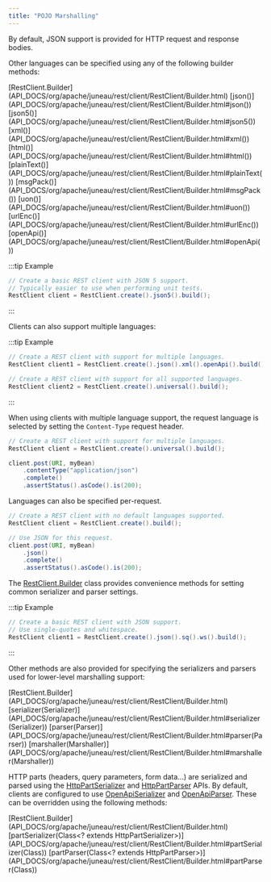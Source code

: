 ```yaml
---
title: "POJO Marshalling"
---
```


By default, JSON support is provided for HTTP request and response bodies.

Other languages can be specified using any of the following builder methods:

<tree>
<node-0><java-class>[RestClient.Builder](API_DOCS/org/apache/juneau/rest/client/RestClient/Builder.html)</java-class></node-0>
<node-1><java-method>[json()](API_DOCS/org/apache/juneau/rest/client/RestClient/Builder.html#json())</java-method></node-1>
<node-1><java-method>[json5()](API_DOCS/org/apache/juneau/rest/client/RestClient/Builder.html#json5())</java-method></node-1>
<node-1><java-method>[xml()](API_DOCS/org/apache/juneau/rest/client/RestClient/Builder.html#xml())</java-method></node-1>
<node-1><java-method>[html()](API_DOCS/org/apache/juneau/rest/client/RestClient/Builder.html#html())</java-method></node-1>
<node-1><java-method>[plainText()](API_DOCS/org/apache/juneau/rest/client/RestClient/Builder.html#plainText())</java-method></node-1>
<node-1><java-method>[msgPack()](API_DOCS/org/apache/juneau/rest/client/RestClient/Builder.html#msgPack())</java-method></node-1>
<node-1><java-method>[uon()](API_DOCS/org/apache/juneau/rest/client/RestClient/Builder.html#uon())</java-method></node-1>
<node-1><java-method>[urlEnc()](API_DOCS/org/apache/juneau/rest/client/RestClient/Builder.html#urlEnc())</java-method></node-1>
<node-1><java-method>[openApi()](API_DOCS/org/apache/juneau/rest/client/RestClient/Builder.html#openApi())</java-method></node-1>
</tree>

:::tip Example
```java
// Create a basic REST client with JSON 5 support.
// Typically easier to use when performing unit tests.
RestClient client = RestClient.create().json5().build();
```
:::

Clients can also support multiple languages:

:::tip Example
```java
// Create a REST client with support for multiple languages.
RestClient client1 = RestClient.create().json().xml().openApi().build();

// Create a REST client with support for all supported languages.
RestClient client2 = RestClient.create().universal().build();
```
:::

When using clients with multiple language support, the request language is selected by setting the `Content-Type`
request header.

```java
// Create a REST client with support for multiple languages.
RestClient client = RestClient.create().universal().build();

client.post(URI, myBean)
    .contentType("application/json")
    .complete()
    .assertStatus().asCode().is(200);
```

Languages can also be specified per-request.

```java
// Create a REST client with no default languages supported.
RestClient client = RestClient.create().build();

// Use JSON for this request.
client.post(URI, myBean)
    .json()
    .complete()
    .assertStatus().asCode().is(200);
```

The [RestClient.Builder](API_DOCS/org/apache/juneau/rest/client/RestClient/Builder.html) class provides convenience
methods for setting common serializer and parser settings.

:::tip Example
```java
// Create a basic REST client with JSON support.
// Use single-quotes and whitespace.
RestClient client1 = RestClient.create().json().sq().ws().build();
```
:::

Other methods are also provided for specifying the serializers and parsers used for lower-level marshalling support:

<tree>
<node-0><java-class>[RestClient.Builder](API_DOCS/org/apache/juneau/rest/client/RestClient/Builder.html)</java-class></node-0>
<node-1><java-method>[serializer(Serializer)](API_DOCS/org/apache/juneau/rest/client/RestClient/Builder.html#serializer(Serializer))</java-method></node-1>
<node-1><java-method>[parser(Parser)](API_DOCS/org/apache/juneau/rest/client/RestClient/Builder.html#parser(Parser))</java-method></node-1>
<node-1><java-method>[marshaller(Marshaller)](API_DOCS/org/apache/juneau/rest/client/RestClient/Builder.html#marshaller(Marshaller))</java-method></node-1>
</tree>

HTTP parts (headers, query parameters, form data...) are serialized and parsed using the [HttpPartSerializer](API_DOCS/org/apache/juneau/httppart/HttpPartSerializer.html)
and [HttpPartParser](API_DOCS/org/apache/juneau/httppart/HttpPartParser.html) APIs.
By default, clients are configured to use [OpenApiSerializer](API_DOCS/org/apache/juneau/oapi/OpenApiSerializer.html) and
[OpenApiParser](API_DOCS/org/apache/juneau/oapi/OpenApiParser.html).
These can be overridden using the following methods:

<tree>
<node-0><java-class>[RestClient.Builder](API_DOCS/org/apache/juneau/rest/client/RestClient/Builder.html)</java-class></node-0>
<node-1><java-method>[partSerializer(Class&lt;? extends HttpPartSerializer&gt;)](API_DOCS/org/apache/juneau/rest/client/RestClient/Builder.html#partSerializer(Class))</java-method></node-1>
<node-1><java-method>[partParser(Class&lt;? extends HttpPartParser&gt;)](API_DOCS/org/apache/juneau/rest/client/RestClient/Builder.html#partParser(Class))</java-method></node-1>
</tree>
